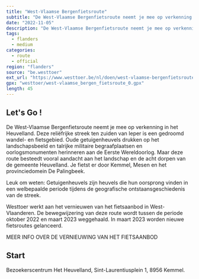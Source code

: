 ```yaml
---
title: "West-Vlaamse Bergenfietsroute"
subtitle: "De West-Vlaamse Bergenfietsroute neemt je mee op verkenning in het Heuvelland"
date: "2022-11-05"
description: "De West-Vlaamse Bergenfietsroute neemt je mee op verkenning in het Heuvelland" 
tags:
  - flanders
  - medium
categories: 
  - route
  - official
region: "flanders"
source: "be.westtoer"
ext_url: "https://www.westtoer.be/nl/doen/west-vlaamse-bergenfietsroute"
gpx: "westtoer/west-vlaamse_bergen_fietsroute_0.gpx"
length: 45
---
```


## Let's Go !

De West-Vlaamse Bergenfietsroute neemt je mee op verkenning in het Heuvelland. Deze reliëfrijke streek ten zuiden van Ieper is een gedroomd wandel- en fietsgebied. Oude getuigenheuvels drukken op het landschapsbeeld en talrijke militaire begraafplaatsen en oorlogsmonumenten herinneren aan de Eerste Wereldoorlog. Maar deze route besteedt vooral aandacht aan het landschap en de acht dorpen van de gemeente Heuvelland. Je fietst er door Kemmel, Mesen en het provinciedomein De Palingbeek.

Leuk om weten: Getuigenheuvels zijn heuvels die hun oorsprong vinden in een welbepaalde periode tijdens de geografische ontstaansgeschiedenis van de streek.

Westtoer werkt aan het vernieuwen van het fietsaanbod in West-Vlaanderen. De bewegwijzering van deze route wordt tussen de periode oktober 2022 en maart 2023 weggehaald. In maart 2023 worden nieuwe fietsroutes gelanceerd.

MEER INFO OVER DE VERNIEUWING VAN HET FIETSAANBOD

## Start 

Bezoekerscentrum Het Heuvelland, Sint-Laurentiusplein 1, 8956 Kemmel. 


